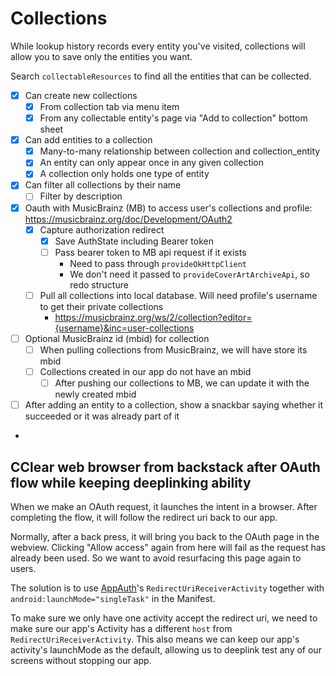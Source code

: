 # Collections

While lookup history records every entity you've visited, collections will allow you to save
only the entities you want.

Search `collectableResources` to find all the entities that can be collected.

- [x] Can create new collections
  - [x] From collection tab via menu item
  - [x] From any collectable entity's page via "Add to collection" bottom sheet
- [x] Can add entities to a collection
  - [x] Many-to-many relationship between collection and collection_entity
  - [x] An entity can only appear once in any given collection
  - [x] A collection only holds one type of entity
- [x] Can filter all collections by their name
  - [ ] Filter by description
- [x] Oauth with MusicBrainz (MB) to access user's collections and profile: https://musicbrainz.org/doc/Development/OAuth2
  - [x] Capture authorization redirect
    - [x] Save AuthState including Bearer token
    - [ ] Pass bearer token to MB api request if it exists
      - Need to pass through `provideOkHttpClient`
      - We don't need it passed to `provideCoverArtArchiveApi`, so redo structure
  - [ ] Pull all collections into local database. Will need profile's username to get their private collections
    - https://musicbrainz.org/ws/2/collection?editor={username}&inc=user-collections
- [ ] Optional MusicBrainz id (mbid) for collection
  - [ ] When pulling collections from MusicBrainz, we will have store its mbid
  - [ ] Collections created in our app do not have an mbid
    - [ ] After pushing our collections to MB, we can update it with the newly created mbid
- [ ] After adding an entity to a collection, show a snackbar saying whether it succeeded or it was already part of it
- 

## CClear web browser from backstack after OAuth flow while keeping deeplinking ability

When we make an OAuth request, it launches the intent in a browser.
After completing the flow, it will follow the redirect uri back to our app.

Normally, after a back press, it will bring you back to the OAuth page in the webview.
Clicking "Allow access" again from here will fail as the request has already been used.
So we want to avoid resurfacing this page again to users.

The solution is to use [AppAuth](https://github.com/openid/AppAuth-Android)'s `RedirectUriReceiverActivity`
together with `android:launchMode="singleTask"` in the Manifest.

To make sure we only have one activity accept the redirect uri, we need to make sure our app's
Activity has a different `host` from `RedirectUriReceiverActivity`.
This also means we can keep our app's activity's launchMode as the default, allowing us to
deeplink test any of our screens without stopping our app.
